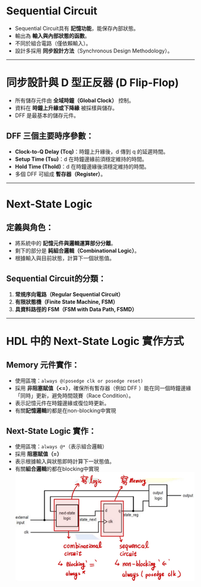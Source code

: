 # Sequential Circuit

- Sequential Circuit具有 **記憶功能**，能保存內部狀態。
- 輸出為 **輸入與內部狀態的函數**。
- 不同於組合電路（僅依賴輸入）。
- 設計多採用 **同步設計方法**（Synchronous Design Methodology）。

---

# 同步設計與 D 型正反器 (D Flip-Flop)

- 所有儲存元件由 **全域時鐘（Global Clock）** 控制。
- 資料在 **時鐘上升緣或下降緣** 被採樣與儲存。
- DFF 是最基本的儲存元件。

## DFF 三個主要時序參數：

- **Clock-to-Q Delay (Tcq)**：時鐘上升緣後，d 傳到 q 的延遲時間。
- **Setup Time (Tsu)**：d 在時鐘邊緣前須穩定維持的時間。
- **Hold Time (Thold)**：d 在時鐘邊緣後須穩定維持的時間。
- 多個 DFF 可組成 **暫存器（Register）**。

---

# Next-State Logic

## 定義與角色：

- 將系統中的 **記憶元件與邏輯運算部分分離**。
- 剩下的部分是 **純組合邏輯（Combinational Logic）**。
- 根據輸入與目前狀態，計算下一個狀態值。

## Sequential Circuit的分類：

1. **常規序向電路（Regular Sequential Circuit）**
2. **有限狀態機（Finite State Machine, FSM）**
3. **具資料路徑的 FSM（FSM with Data Path, FSMD）**

---

# HDL 中的 Next-State Logic 實作方式

## Memory 元件實作：

- 使用區塊：`always @(posedge clk or posedge reset)`
- 採用 **非阻塞賦值（<=）**，確保所有暫存器（例如 DFF ）能在同一個時鐘邊緣「同時」更新，避免時間競賽（Race Condition）。
- 表示記憶元件在時鐘邊緣或復位時更新。
- 有關**記憶邏輯**的都是在non-blocking中實現

## Next-State Logic 實作：

- 使用區塊：`always @*`（表示組合邏輯）
- 採用 **阻塞賦值（=）**
- 表示根據輸入與狀態即時計算下一狀態值。
- 有關**組合邏輯**的都在blocking中實現
![alt text](S__4431891.jpg)